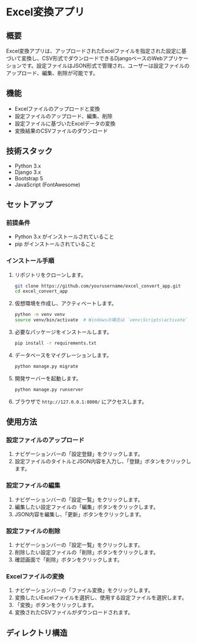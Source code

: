 # Excel変換アプリ

## 概要

Excel変換アプリは、アップロードされたExcelファイルを指定された設定に基づいて変換し、CSV形式でダウンロードできるDjangoベースのWebアプリケーションです。設定ファイルはJSON形式で管理され、ユーザーは設定ファイルのアップロード、編集、削除が可能です。

## 機能

- Excelファイルのアップロードと変換
- 設定ファイルのアップロード、編集、削除
- 設定ファイルに基づいたExcelデータの変換
- 変換結果のCSVファイルのダウンロード

## 技術スタック

- Python 3.x
- Django 3.x
- Bootstrap 5
- JavaScript (FontAwesome)

## セットアップ

### 前提条件

- Python 3.x がインストールされていること
- pip がインストールされていること

### インストール手順

1. リポジトリをクローンします。

    ```bash
    git clone https://github.com/yourusername/excel_convert_app.git
    cd excel_convert_app
    ```

2. 仮想環境を作成し、アクティベートします。

    ```bash
    python -m venv venv
    source venv/bin/activate  # Windowsの場合は `venv\Scripts\activate`
    ```

3. 必要なパッケージをインストールします。

    ```bash
    pip install -r requirements.txt
    ```

4. データベースをマイグレーションします。

    ```bash
    python manage.py migrate
    ```

5. 開発サーバーを起動します。

    ```bash
    python manage.py runserver
    ```

6. ブラウザで `http://127.0.0.1:8000/` にアクセスします。

## 使用方法

### 設定ファイルのアップロード

1. ナビゲーションバーの「設定登録」をクリックします。
2. 設定ファイルのタイトルとJSON内容を入力し、「登録」ボタンをクリックします。

### 設定ファイルの編集

1. ナビゲーションバーの「設定一覧」をクリックします。
2. 編集したい設定ファイルの「編集」ボタンをクリックします。
3. JSON内容を編集し、「更新」ボタンをクリックします。

### 設定ファイルの削除

1. ナビゲーションバーの「設定一覧」をクリックします。
2. 削除したい設定ファイルの「削除」ボタンをクリックします。
3. 確認画面で「削除」ボタンをクリックします。

### Excelファイルの変換

1. ナビゲーションバーの「ファイル変換」をクリックします。
2. 変換したいExcelファイルを選択し、使用する設定ファイルを選択します。
3. 「変換」ボタンをクリックします。
4. 変換されたCSVファイルがダウンロードされます。

## ディレクトリ構造
